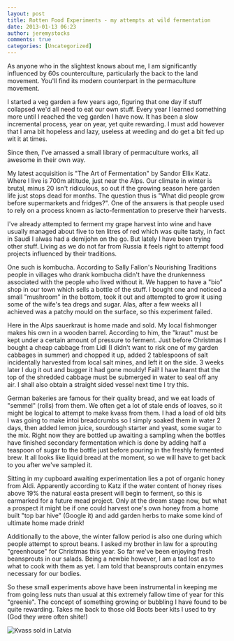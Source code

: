 ```yaml
---
layout: post
title: Rotten Food Experiments - my attempts at wild fermentation
date: 2013-01-13 06:23
author: jeremystocks
comments: true
categories: [Uncategorized]
---
```

As anyone who in the slightest knows about me, I am significantly influenced by 60s counterculture, particularly the back to the land movement. You'll find its modern counterpart in the permaculture movement. 

I started a veg garden a few years ago, figuring that one day if stuff collapsed we'd all need to eat our own stuff. Every year I learned something more until I reached the veg garden I have now. It has been a slow incremental process, year on year, yet quite rewarding. I must add however that I ama bit hopeless and lazy, useless at weeding and do get a bit fed up wit it at times.

Since then, I've amassed a small library of permaculture works, all awesome in their own way.

My latest acquisition is "The Art of Fermentation" by Sandor Ellix Katz. Where I live is 700m altitude, just near the Alps. Our climate in winter is brutal, minus 20 isn't ridiculous, so out if the growing season here garden life just stops dead for months. The question thus is "What did people grow before supermarkets and fridges?". One of the answers is that people used to rely on a process known as lacto-fermentation to preserve their harvests. 

I've already attempted to ferment my grape harvest into wine and have usually managed about five to ten litres of red which was quite tasty, in fact in Saudi I alwas had a demijohn on the go. But lately I have been trying other stuff. Living as we do not far from Russia it feels right to attempt food projects influenced by their traditions. 

One such is kombucha. According to Sally Fallon's Nourishing Traditions people in villages who drank kombucha didn't have the drunkenness associated with the people who lived without it. We happen to have a "bio" shop in our town which sells a bottle of the stuff. I bought one and noticed a small "mushroom" in the bottom, took it out and attempted to grow it using some of the wife's tea dregs and sugar. Alas, after a few weeks all I achieved was a patchy mould on the surface, so this experiment failed.

Here in the Alps sauerkraut is home made and sold. My local fishmonger makes his own in a wooden barrel. According to him, the "kraut" must be kept under a certain amount of pressure to ferment. Just before Christmas I bought a cheap cabbage from Lidl (I didn't want to risk one of my garden cabbages in summer) and chopped it up, added 2 tablespoons of salt incidentally harvested from local salt mines, and left it on the side. 3 weeks later I dug it out and bugger it had gone mouldy! Fail! I have learnt that the top of the shredded cabbage must be submerged in water to seal off any air. I shall also obtain a straight sided vessel next time I try this.

German bakeries are famous for their quality bread, and we eat loads of "semmel" (rolls) from them. We often get a lot of stale ends of loaves, so it might be logical to attempt to make kvass from them. I had a load of old bits I was going to make intoi breadcrumbs so I simply soaked them in water 2 days, then added lemon juice, sourdough starter and yeast, some sugar to the mix. Right now they are bottled up awaiting a sampling when the bottles have finished secondary fermentation which is done by adding half a teaspoon of sugar to the bottle just before pouring in the freshly fermented brew. It all looks like liquid bread at the moment, so we will have to get back to you after we've sampled it.

Sitting in my cupboard awaiting experimentation lies a pot of organic honey from Aldi. Apparently according to Katz if the water content of honey rises above 19% the natural easta present will begin to ferment, so this is earmarked for a future mead project. Only at the dream stage now, but what a prospect it might be if one could harvest one's own honey from a home built "top bar hive" (Google it) and add garden herbs to make some kind of ultimate home made drink!

Additionally to the above, the winter fallow period is also one during which people attempt to sprout beans. I asked my brother in law for a sprouting "greenhouse" for Christmas this year. So far we've been enjoying fresh beansprouts in our salads. Being a newbie however, I am a tad lost as to what to cook with them as yet. I am told that beansprouts contain enzymes necessary for our bodies.

So these small experiments above have been instrumental in keeping me from going less nuts than usual at this extremely fallow time of year for this "greenie". The concept of something growing or bubbling I have found to be quite rewarding. Takes me back to those old Boots beer kits I used to try (God they were often shite!)

<img src="http://www.google.de/imgres?um=1&amp;hl=en&amp;client=opera&amp;sa=N&amp;tbo=d&amp;channel=suggest&amp;tbm=isch&amp;tbnid=nDxW-2cXTMHgEM:&amp;imgrefurl=http://en.wikipedia.org/wiki/File:Kvass-Jul77.png&amp;docid=yxKZuJB4ALTDZM&amp;imgurl=http://upload.wikimedia.org/wikipedia/commons/2/2a/Kvass-Jul77.png&amp;w=578&amp;h=410&amp;ei=cFPyUIHvM43OswbdyYCQBw&amp;zoom=1&amp;iact=hc&amp;vpx=2&amp;vpy=312&amp;dur=9638&amp;hovh=189&amp;hovw=267&amp;tx=85&amp;ty=205&amp;sig=101424268746292491251&amp;page=1&amp;tbnh=138&amp;tbnw=175&amp;start=0&amp;ndsp=27&amp;ved=1t:429,r:14,s:0,i:124&amp;biw=1024&amp;bih=655" alt="Kvass sold in Latvia" />
